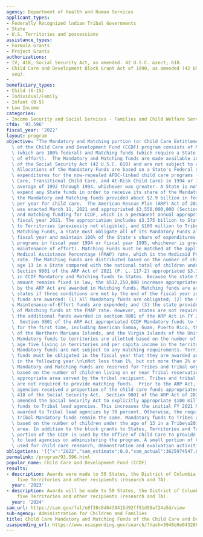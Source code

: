 ```yaml
---
agency: Department of Health and Human Services
applicant_types:
- Federally Recognized lndian Tribal Governments
- State
- U.S. Territories and possessions
assistance_types:
- Formula Grants
- Project Grants
authorizations:
- IV, 418, Social Security Act, as amended. 42 U.S.C. &sect; 618.
- Child Care and Development Block Grant Act of 1990, as amended (42 USC 9857, et
  seq).
- .
beneficiary_types:
- Child (6-15)
- Individual/Family
- Infant (0-5)
- Low Income
categories:
- Income Security and Social Services - Families and Child Welfare Services
cfda: '93.596'
fiscal_year: '2022'
layout: program
objective: "The Mandatory and Matching portion (or Child Care Entitlement or CCE)\
  \ of the Child Care and Development Fund (CCDF) program consists of Mandatory funds\
  \ (which are 100% federal) and Matching funds (which require a State match and maintenance\
  \ of effort).  The Mandatory and Matching funds are made available in section 418\
  \ of the Social Security Act (42 U.S.C. 618) and are not subject to annual appropriations.\
  \ Allocations of the Mandatory Funds are based on a State's Federal share of the\
  \ expenditures for the now-repealed AFDC-linked child care programs (AFDC/JOBS Child\
  \ Care, Transitional Child Care, and At-Risk Child Care) in 1994 or 1995, or the\
  \ average of 1992 through 1994, whichever was greater. A State is not required to\
  \ expend any State funds in order to receive its share of the Mandatory Funds. Previously,\
  \ the Mandatory and Matching funds provided about $2.9 billion in federal funding\
  \ per year for child care.  The American Rescue Plan (ARP) Act of 2021 (P. L. 117-2)\
  \ was enacted March 11, 2021 and appropriated $3,550,000,000 (Section 9801) in mandatory\
  \ and matching funding for CCDF, which is a permanent annual appropriation effective\
  \ fiscal year 2021. The appropriation includes $3.375 billion to States, $75 million\
  \ to Territories (previously not eligible), and $100 million to Tribes. \n To access\
  \ Matching Funds, a State must obligate all of its Mandatory Funds allotted in a\
  \ fiscal year and maintain 100% of the State's share of expenditures for the former\
  \ programs in fiscal year 1994 or fiscal year 1995, whichever is greater (i.e.,\
  \ maintenance of effort). Matching Funds must be matched at the applicable Federal\
  \ Medical Assistance Percentage (FMAP) rate, which is the Medicaid Program matching\
  \ rate. The Matching Funds are distributed based on the number of children under\
  \ age 13 in a State compared with the national total of children under age 13. \
  \ Section 9801 of the ARP Act of 2021 (P. L. 117-2) appropriated $3.375 billion\
  \ in CCDF Mandatory and Matching funds to States. Because the state Mandatory fund\
  \ amount remains fixed in law, the $512,250,000 increase appropriated to states\
  \ by the ARP Act are awarded in Matching funds. Matching funds are available to\
  \ states if three conditions are met by the end of the fiscal year in which the\
  \ funds are awarded: (1) all Mandatory funds are obligated; (2) the state\u2019\
  s Maintenance-of-Effort funds are expended; and (3) the state provides its share\
  \ of Matching funds at the FMAP rate. However, states are not required to match\
  \ the additional funds awarded in section 9801 of the ARP Act in FY 2021 or FY 2022.\
  \  Section 9801 of the ARP Act appropriated CCDF Mandatory funds to territories\
  \ for the first time, including American Samoa, Guam, Puerto Rico, the Commonwealth\
  \ of the Northern Mariana Islands, and the Virgin Islands of the United States.\
  \ Mandatory funds to territories are allotted based on the number of children under\
  \ age five living in territories and per capita income in the territories. Territory\
  \ Mandatory funds are not subject to any matching requirements. Territory Mandatory\
  \ funds must be obligated in the fiscal year that they are awarded and liquidated\
  \ in the following year.\n\nNot less than 1%, but not more than 2% of the total\
  \ Mandatory and Matching Funds are reserved for Tribes and tribal organizations\
  \ based on the number of children living on or near Tribal reservations or other\
  \ appropriate area served by the tribal recipient. Tribes and tribal organizations\
  \ are not required to provide matching funds.  Prior to the ARP Act, Tribal lead\
  \ agencies received a proportion of the child care funds appropriated under Section\
  \ 418 of the Social Security Act.  Section 9801 of the ARP Act of 2021 (P. L. 117-2)\
  \ amended the Social Security Act to explicitly appropriate $100 million in Mandatory\
  \ funds to Tribal lead agencies. This increases the initial FY 2021 Mandatory funds\
  \ awarded to Tribal lead agencies by 70 percent. Otherwise, the requirements for\
  \ Tribal Mandatory funds remain the same. Mandatory funds to Tribes are allocated\
  \ based on the number of children under the age of 13 in a Tribe\u2019s service\
  \ area. In addition to the block grants to States, Territories and Tribes, a small\
  \ portion of the CCDF is used by the Office of Child Care to provide technical assistance\
  \ to lead agencies on administering the program. A small portion of CCDF is also\
  \ used for child care research, demonstration and evaluation activities."
obligations: '[{"x":"2022","sam_estimate":0.0,"sam_actual":3625974547.0,"usa_spending_actual":2099385752.6},{"x":"2023","sam_estimate":3550000000.0,"sam_actual":0.0,"usa_spending_actual":3326920295.05},{"x":"2024","sam_estimate":3550000000.0,"sam_actual":0.0,"usa_spending_actual":0.0}]'
permalink: /program/93.596.html
popular_name: Child Care and Development Fund (CCDF)
results:
- description: Awards were made to 50 States, the District of Columbia, 246 Tribes,
    five Territories and other recipients (research and TA).
  year: '2023'
- description: Awards will be made to 50 States, the District of Columbia, 246 Tribes,
    five Territories and other recipients (research and TA).
  year: '2024'
sam_url: https://sam.gov/fal/e8f38c8d6439415d92ff91d99af24a5d/view
sub-agency: Administration for Children and Families
title: Child Care Mandatory and Matching Funds of the Child Care and Development Fund
usaspending_url: https://www.usaspending.gov/search/?hash=3948e0e04328645b3b86f2b5d8b18425
---
```

